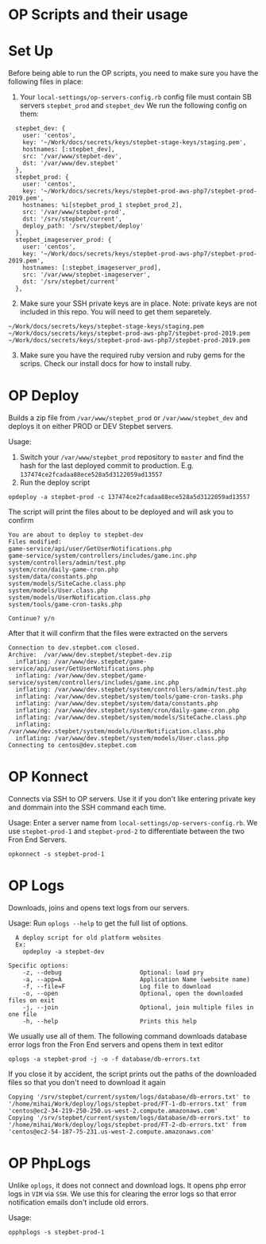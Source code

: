# OP Scripts and their usage

# Set Up
Before being able to run the OP scripts, you need to make sure you have the following files in place:
1. Your `local-settings/op-servers-config.rb` config file must contain SB servers `stepbet_prod` and `stepbet_dev`
We run the following config on them:
```
  stepbet_dev: {
    user: 'centos',
    key: '~/Work/docs/secrets/keys/stepbet-stage-keys/staging.pem',
    hostnames: [:stepbet_dev],
    src: '/var/www/stepbet-dev',
    dst: '/var/www/dev.stepbet'
  },
  stepbet_prod: {
    user: 'centos',
    key: '~/Work/docs/secrets/keys/stepbet-prod-aws-php7/stepbet-prod-2019.pem',
    hostnames: %i[stepbet_prod_1 stepbet_prod_2],
    src: '/var/www/stepbet-prod',
    dst: '/srv/stepbet/current',
    deploy_path: '/srv/stepbet/deploy'
  },
  stepbet_imageserver_prod: {
    user: 'centos',
    key: '~/Work/docs/secrets/keys/stepbet-prod-aws-php7/stepbet-prod-2019.pem',
    hostnames: [:stepbet_imageserver_prod],
    src: '/var/www/stepbet-imageserver',
    dst: '/srv/stepbet/current'
  },
```
2. Make sure your SSH private keys are in place. Note: private keys are not included in this repo. You will need to get them separetely.
```
~/Work/docs/secrets/keys/stepbet-stage-keys/staging.pem
~/Work/docs/secrets/keys/stepbet-prod-aws-php7/stepbet-prod-2019.pem
~/Work/docs/secrets/keys/stepbet-prod-aws-php7/stepbet-prod-2019.pem
```
3. Make sure you have the required ruby version and ruby gems for the scrips. Check our install docs for how to install ruby.




# OP Deploy
Builds a zip file from `/var/www/stepbet_prod` or `/var/www/stepbet_dev` and deploys it on either PROD or DEV Stepbet servers.

Usage:
1. Switch your `/var/www/stepbet_prod` repository to `master` and find the hash for the last deployed commit to production. E.g. `137474ce2fcadaa88ece528a5d3122059ad13557`
2. Run the deploy script
```
opdeploy -a stepbet-prod -c 137474ce2fcadaa88ece528a5d3122059ad13557
```
The script will print the files about to be deployed and will ask you to confirm 
```
You are about to deploy to stepbet-dev
Files modified:
game-service/api/user/GetUserNotifications.php
game-service/system/controllers/includes/game.inc.php
system/controllers/admin/test.php
system/cron/daily-game-cron.php
system/data/constants.php
system/models/SiteCache.class.php
system/models/User.class.php
system/models/UserNotification.class.php
system/tools/game-cron-tasks.php

Continue? y/n

```
After that it will confirm that the files were extracted on the servers
```
Connection to dev.stepbet.com closed.
Archive:  /var/www/dev.stepbet/stepbet-dev.zip
  inflating: /var/www/dev.stepbet/game-service/api/user/GetUserNotifications.php  
  inflating: /var/www/dev.stepbet/game-service/system/controllers/includes/game.inc.php  
  inflating: /var/www/dev.stepbet/system/controllers/admin/test.php  
  inflating: /var/www/dev.stepbet/system/tools/game-cron-tasks.php  
  inflating: /var/www/dev.stepbet/system/data/constants.php  
  inflating: /var/www/dev.stepbet/system/cron/daily-game-cron.php  
  inflating: /var/www/dev.stepbet/system/models/SiteCache.class.php  
  inflating: /var/www/dev.stepbet/system/models/UserNotification.class.php  
  inflating: /var/www/dev.stepbet/system/models/User.class.php  
Connecting to centos@dev.stepbet.com

```

# OP Konnect
Connects via SSH to OP servers. Use it if you don't like entering private key and dommain into the SSH command each time.

Usage:
Enter a server name from `local-settings/op-servers-config.rb`. We use `stepbet-prod-1` and `stepbet-prod-2` to differentiate between the two Fron End Servers.
```
opkonnect -s stepbet-prod-1
```

# OP Logs
Downloads, joins and opens text logs from our servers.

Usage:
Run `oplogs --help` to get the full list of options.
```
  A deploy script for old platform websites
  Ex:
    opdeploy -a stepbet-dev

Specific options:
    -z, --debug                      Optional: load pry
    -a, --app=A                      Application Name (website name)
    -f, --file=F                     Log file to download
    -o, --open                       Optional, open the downloaded files on exit
    -j, --join                       Optional, join multiple files in one file
    -h, --help                       Prints this help
```
We usually use all of them. The following command downloads database error logs fron the Fron End servers and opens them in text editor
```
oplogs -a stepbet-prod -j -o -f database/db-errors.txt
```

If you close it by accident, the script prints out the paths of the downloaded files so that you don't need to download it again
```
Copying '/srv/stepbet/current/system/logs/database/db-errors.txt' to '/home/mihai/Work/deploy/logs/stepbet-prod/FT-1-db-errors.txt' from 'centos@ec2-34-219-250-250.us-west-2.compute.amazonaws.com'
Copying '/srv/stepbet/current/system/logs/database/db-errors.txt' to '/home/mihai/Work/deploy/logs/stepbet-prod/FT-2-db-errors.txt' from 'centos@ec2-54-187-75-231.us-west-2.compute.amazonaws.com'

```


# OP PhpLogs
Unlike `oplogs`, it does not connect and download logs. It opens php error logs in `VIM` via `SSH`. We use this for clearing the error logs so that error notification emails don't include old errors.

Usage: 
```
opphplogs -s stepbet-prod-1
```






